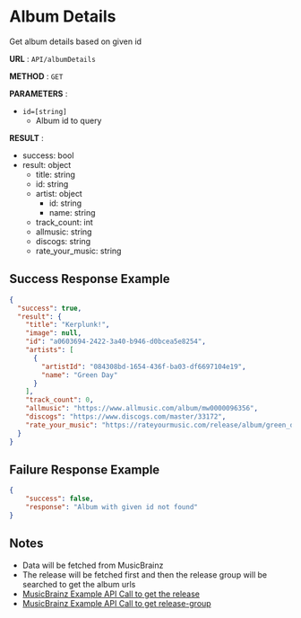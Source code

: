 # Album Details
Get album details based on given id

**URL** : `API/albumDetails`

**METHOD** : `GET`

**PARAMETERS** :
* `id=[string]`
	* Album id to query

**RESULT** :
* success: bool
* result: object
	* title: string
	* id: string
	* artist: object
		* id: string
		* name: string
	* track_count: int
	* allmusic: string
	* discogs: string
	* rate_your_music: string

## Success Response Example
```json
{
  "success": true,
  "result": {
    "title": "Kerplunk!",
    "image": null,
    "id": "a0603694-2422-3a40-b946-d0bcea5e8254",
    "artists": [
      {
        "artistId": "084308bd-1654-436f-ba03-df6697104e19",
        "name": "Green Day"
      }
    ],
    "track_count": 0,
    "allmusic": "https://www.allmusic.com/album/mw0000096356",
    "discogs": "https://www.discogs.com/master/33172",
    "rate_your_music": "https://rateyourmusic.com/release/album/green_day/kerplunk/"
  }
}
```

## Failure Response Example
```json
{
	"success": false,
	"response": "Album with given id not found"
}
```

## Notes 
* Data will be fetched from MusicBrainz
* The release will be fetched first and then the release group will be searched to get the album urls
* [MusicBrainz Example API Call to get the release](https://musicbrainz.org/ws/2/release/fd3c6333-9e3e-4360-aff7-05c0512e8b38?fmt=json&inc=release-groups%20recordings%20artists)
* [MusicBrainz Example API Call to get release-group](https://musicbrainz.org/ws/2/release-group/a0603694-2422-3a40-b946-d0bcea5e8254?fmt=json&inc=url-rels)
